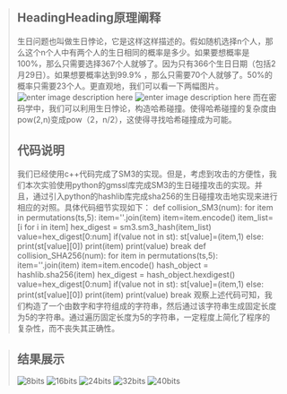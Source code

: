 ﻿


> ## HeadingHeading原理阐释
> 生日问题也叫做生日悖论，它是这样这样描述的。假如随机选择n个人，那么这个n个人中有两个人的生日相同的概率是多少。如果要想概率是100%，那么只需要选择367个人就够了。因为只有366个生日日期（包括2月29日）。如果想要概率达到99.9% ，那么只需要70个人就够了。50%的概率只需要23个人。更直观地，我们可以看一下两幅图片。
>![enter image description here](https://pic4.zhimg.com/v2-cca158a61c7b0e943a689e2350f0b2bf_r.jpg)
>![enter image description here](https://pic4.zhimg.com/80/v2-50f267d7c7d5487870504de874c2833b_720w.webp)
> 而在密码学中，我们可以利用生日悖论，构造哈希碰撞。使得哈希碰撞的复杂度由pow(2,n)变成pow（2，n/2），这使得寻找哈希碰撞成为可能。
> ## 代码说明
> 我们已经使用c++代码完成了SM3的实现。但是，考虑到攻击的方便性，我们本次实验使用python的gmssl库完成SM3的生日碰撞攻击的实现。并且，通过引入python的hashlib库完成sha256的生日碰撞攻击地实现来进行相应的对照。具体代码细节实现如下：
> def collision_SM3(num):
    for item in permutations(ts,5):
        item=''.join(item)
        item=item.encode()
        item_list=[i for i in item]
        hex_digest = sm3.sm3_hash(item_list)
        value=hex_digest[0:num]
        if(value not in st):
            st[value]=(item,1)
        else:
            print(st[value][0])
            print(item)
            print(value)
            break
>def collision_SHA256(num):
    for item in permutations(ts,5):
        item=''.join(item)
        item=item.encode()
        hash_object = hashlib.sha256(item)
        hex_digest = hash_object.hexdigest()
        value=hex_digest[0:num]
        if(value not in st):
            st[value]=(item,1)
        else:
            print(st[value][0])
            print(item)
            print(value)
            break
>观察上述代码可知，我们构造了一个由数字和字符组成的字符串，然后通过该字符串生成固定长度为5的字符串。通过遍历固定长度为5的字符串，一定程度上简化了程序的复杂性，而不丧失其正确性。


>## 结果展示
>![8bits](8bits.png)
>![16bits](16bits.png)
>![24bits](24bits.png)
>![32bits](32bits.png)
>![40bits](40bits.png)
>
